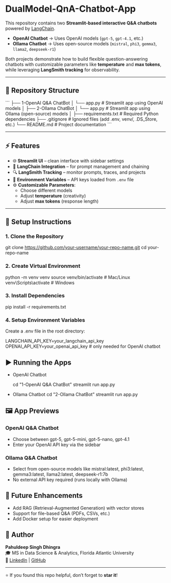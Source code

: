 # **DualModel-QnA-Chatbot-App**

This repository contains two **Streamlit-based interactive Q&A chatbots** powered by [LangChain](https://www.langchain.com/).  
- **OpenAI Chatbot** → Uses OpenAI models (`gpt-5`, `gpt-4.1`, etc.)  
- **Ollama Chatbot** → Uses open-source models (`mistral`, `phi3`, `gemma3`, `llama2`, `deepseek-r1`)  

Both projects demonstrate how to build flexible question-answering chatbots with customizable parameters like **temperature** and **max tokens**, while leveraging **LangSmith tracking** for observability.

---

## 📂 Repository Structure

\```
├── 1-OpenAI Q&A ChatBot
│   └── app.py             # Streamlit app using OpenAI models
│
├── 2-Ollama ChatBot
│   └── app.py             # Streamlit app using Ollama (open-source) models
│
├── requirements.txt       # Required Python dependencies
├── .gitignore             # Ignored files (add .env, venv/, .DS_Store, etc.)
└── README.md              # Project documentation
\```




---

## ⚡ Features
- 🌐 **Streamlit UI** – clean interface with sidebar settings  
- 🧠 **LangChain Integration** – for prompt management and chaining  
- 🔍 **LangSmith Tracking** – monitor prompts, traces, and projects  
- 🔑 **Environment Variables** – API keys loaded from `.env` file  
- ⚙️ **Customizable Parameters**:
  - Choose different models
  - Adjust **temperature** (creativity)
  - Adjust **max tokens** (response length)

---

## 🚀 Setup Instructions

### 1. Clone the Repository

git clone https://github.com/your-username/your-repo-name.git
cd your-repo-name


### 2. Create Virtual Environment

python -m venv venv
source venv/bin/activate   # Mac/Linux
venv\Scripts\activate      # Windows


### 3. Install Dependencies

pip install -r requirements.txt


### 4. Setup Environment Variables

Create a .env file in the root directory:

LANGCHAIN_API_KEY=your_langchain_api_key
OPENAI_API_KEY=your_openai_api_key   # only needed for OpenAI chatbot


## ▶️ Running the Apps

- OpenAI Chatbot

  cd "1-OpenAI Q&A ChatBot"
  streamlit run app.py

- Ollama Chatbot
  cd "2-Ollama ChatBot"
  streamlit run app.py


## 🖼️ App Previews

### OpenAI Q&A Chatbot

- Choose between gpt-5, gpt-5-mini, gpt-5-nano, gpt-4.1
- Enter your OpenAI API key via the sidebar


### Ollama Q&A Chatbot

- Select from open-source models like mistral:latest, phi3:latest, gemma3:latest, llama2:latest, deepseek-r1:7b
- No external API key required (runs locally with Ollama)


## 📌 Future Enhancements

- Add RAG (Retrieval-Augmented Generation) with vector stores
- Support for file-based Q&A (PDFs, CSVs, etc.)
- Add Docker setup for easier deployment


## 👤 Author
**Pahuldeep Singh Dhingra**  
🎓 MS in Data Science & Analytics, Florida Atlantic University  
🔗 [LinkedIn](https://www.linkedin.com/in/pahuldeepsing/) | [GitHub](https://github.com/pahul1712)

---

⭐ If you found this repo helpful, don’t forget to **star it**!

